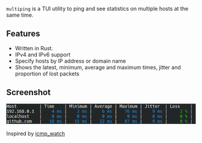 `multiping` is a TUI utility to ping and see statistics on multiple hosts at the same time.

## Features
* Written in Rust.
* IPv4 and IPv6 support
* Specify hosts by IP address or domain name
* Shows the latest, minimum, average and maximum times, jitter and proportion of lost packets

## Screenshot
![screenshot](doc/screenshot.png)

Inspired by [icmp_watch](https://github.com/stolk/icmp_watch)
